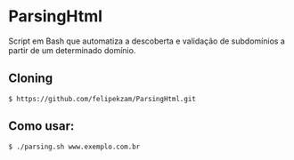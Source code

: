 # ParsingHtml
Script em Bash que automatiza a descoberta e validação de subdomínios a partir de um determinado domínio.

## Cloning

````
$ https://github.com/felipekzam/ParsingHtml.git
````

## Como usar:

````
$ ./parsing.sh www.exemplo.com.br
````
